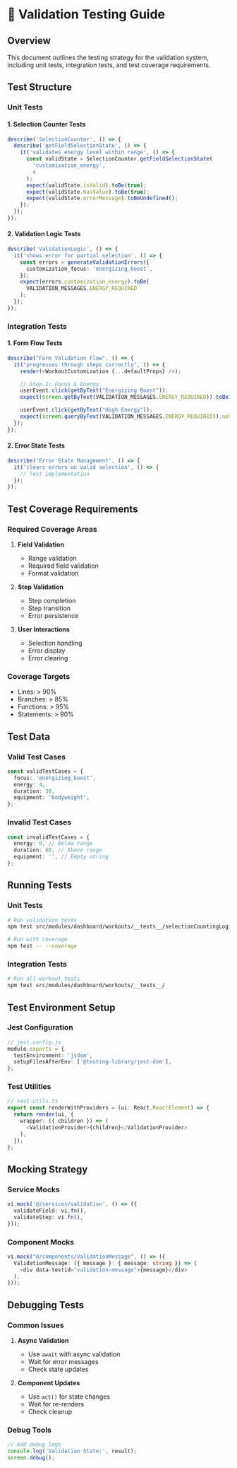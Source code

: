 # 🧪 Validation Testing Guide

## Overview

This document outlines the testing strategy for the validation system, including unit tests, integration tests, and test coverage requirements.

## Test Structure

### Unit Tests

#### 1. Selection Counter Tests

```typescript
describe('SelectionCounter', () => {
  describe('getFieldSelectionState', () => {
    it('validates energy level within range', () => {
      const validState = SelectionCounter.getFieldSelectionState(
        'customization_energy',
        4
      );
      expect(validState.isValid).toBe(true);
      expect(validState.hasValue).toBe(true);
      expect(validState.errorMessage).toBeUndefined();
    });
  });
});
```

#### 2. Validation Logic Tests

```typescript
describe('ValidationLogic', () => {
  it('shows error for partial selection', () => {
    const errors = generateValidationErrors({
      customization_focus: 'energizing_boost',
    });
    expect(errors.customization_energy).toBe(
      VALIDATION_MESSAGES.ENERGY_REQUIRED
    );
  });
});
```

### Integration Tests

#### 1. Form Flow Tests

```typescript
describe("Form Validation Flow", () => {
  it("progresses through steps correctly", () => {
    render(<WorkoutCustomization {...defaultProps} />);

    // Step 1: Focus & Energy
    userEvent.click(getByText("Energizing Boost"));
    expect(screen.getByText(VALIDATION_MESSAGES.ENERGY_REQUIRED)).toBeInTheDocument();

    userEvent.click(getByText("High Energy"));
    expect(screen.queryByText(VALIDATION_MESSAGES.ENERGY_REQUIRED)).not.toBeInTheDocument();
  });
});
```

#### 2. Error State Tests

```typescript
describe('Error State Management', () => {
  it('clears errors on valid selection', () => {
    // Test implementation
  });
});
```

## Test Coverage Requirements

### Required Coverage Areas

1. **Field Validation**
   - Range validation
   - Required field validation
   - Format validation

2. **Step Validation**
   - Step completion
   - Step transition
   - Error persistence

3. **User Interactions**
   - Selection handling
   - Error display
   - Error clearing

### Coverage Targets

- Lines: > 90%
- Branches: > 85%
- Functions: > 95%
- Statements: > 90%

## Test Data

### Valid Test Cases

```typescript
const validTestCases = {
  focus: 'energizing_boost',
  energy: 4,
  duration: 30,
  equipment: 'bodyweight',
};
```

### Invalid Test Cases

```typescript
const invalidTestCases = {
  energy: 0, // Below range
  duration: 60, // Above range
  equipment: '', // Empty string
};
```

## Running Tests

### Unit Tests

```bash
# Run validation tests
npm test src/modules/dashboard/workouts/__tests__/selectionCountingLogic.test.ts

# Run with coverage
npm test -- --coverage
```

### Integration Tests

```bash
# Run all workout tests
npm test src/modules/dashboard/workouts/__tests__/
```

## Test Environment Setup

### Jest Configuration

```typescript
// jest.config.js
module.exports = {
  testEnvironment: 'jsdom',
  setupFilesAfterEnv: ['@testing-library/jest-dom'],
};
```

### Test Utilities

```typescript
// test-utils.ts
export const renderWithProviders = (ui: React.ReactElement) => {
  return render(ui, {
    wrapper: ({ children }) => (
      <ValidationProvider>{children}</ValidationProvider>
    ),
  });
};
```

## Mocking Strategy

### Service Mocks

```typescript
vi.mock('@/services/validation', () => ({
  validateField: vi.fn(),
  validateStep: vi.fn(),
}));
```

### Component Mocks

```typescript
vi.mock("@/components/ValidationMessage", () => ({
  ValidationMessage: ({ message }: { message: string }) => (
    <div data-testid="validation-message">{message}</div>
  ),
}));
```

## Debugging Tests

### Common Issues

1. **Async Validation**
   - Use `await` with async validation
   - Wait for error messages
   - Check state updates

2. **Component Updates**
   - Use `act()` for state changes
   - Wait for re-renders
   - Check cleanup

### Debug Tools

```typescript
// Add debug logs
console.log('Validation State:', result);
screen.debug();
```

